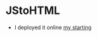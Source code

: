# JStoHTML
- I deployed it online [my starting ]( https://bosi3.github.io/starting-web-development/) 
